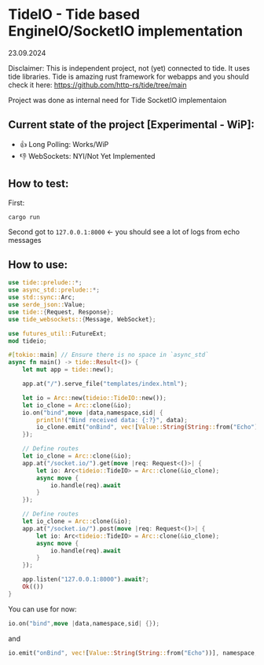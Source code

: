 # TideIO - Tide based EngineIO/SocketIO implementation

23.09.2024

Disclaimer: This is independent project, not (yet) connected to tide. It uses tide libraries. Tide is amazing rust framework for webapps and you should check it here: https://github.com/http-rs/tide/tree/main 

Project was done as internal need for Tide SocketIO implementaion

## Current state of the project **[Experimental - WiP]**:

- 👍 Long Polling: Works/WiP
- 👎 WebSockets: NYI/Not Yet Implemented

## How to test:

First:
```
cargo run 
```

Second got to `127.0.0.1:8000` <- you should see a lot of logs from echo messages

## How to use:

```Rust
use tide::prelude::*;
use async_std::prelude::*;
use std::sync::Arc;
use serde_json::Value;
use tide::{Request, Response};
use tide_websockets::{Message, WebSocket};

use futures_util::FutureExt;
mod tideio;

#[tokio::main] // Ensure there is no space in `async_std`
async fn main() -> tide::Result<()> {
    let mut app = tide::new();

    app.at("/").serve_file("templates/index.html");

    let io = Arc::new(tideio::TideIO::new());
    let io_clone = Arc::clone(&io);
    io.on("bind",move |data,namespace,sid| {
        println!("Bind received data: {:?}", data);
        io_clone.emit("onBind", vec![Value::String(String::from("Echo"))], namespace, sid);
    });

    // Define routes
    let io_clone = Arc::clone(&io);
    app.at("/socket.io/").get(move |req: Request<()>| {
        let io: Arc<tideio::TideIO> = Arc::clone(&io_clone);
        async move {
            io.handle(req).await
        }
    });

    // Define routes
    let io_clone = Arc::clone(&io);
    app.at("/socket.io/").post(move |req: Request<()>| {
        let io: Arc<tideio::TideIO> = Arc::clone(&io_clone);
        async move {
            io.handle(req).await
        }
    });

    app.listen("127.0.0.1:8000").await?;
    Ok(())
}

```

You can use for now:

```Rust
io.on("bind",move |data,namespace,sid| {});
```

and 

```Rust
io.emit("onBind", vec![Value::String(String::from("Echo"))], namespace, sid);
```
